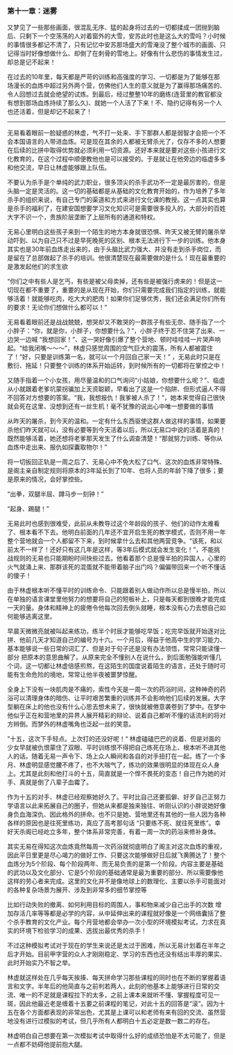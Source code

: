 ### 第十一章：迷雾

又梦见了一些那些画面，很混乱无序、猛的起身将过去的一切都揉成一团抛到脑后、只剩下一个空荡荡的人对着窗外的大雪，安苏此时也是这么大的雪吗？小时候的事情很多都记不清了，只有记忆中安苏那场盛大的雪淹没了整个城市的画面、只记得当时好像想做什么、却倒了在刺骨的雪地上。好像有什么悲伤的事情发生过，却总是记不起来！

在过去的10年里，每天都是严苛的训练和高强度的学习、一切都是为了能够在那场漫长的血炼中超过另外两个营，仿佛他们人生的意义就是为了赢得那场痛苦的、令人回想过去就会绝望的试炼。到最后，经过整整10年的磨练(连营里的教官都没有想到那场血炼持续了那么久)、就她一个人活了下来！不、隐约记得有另一个人也还活着，但是却记不起来了！

---

无易看着眼前一脸疑惑的林虚，气不打一处来、手下那群人都是弱智才会把一个不会本国语言的人带进血炼。可是现在其余的人都被无臂杀光了，仅存不多的人想要在后续的比拼中取得优势就必须利用一切资源。还好本来就是要对这些小孩进行文化教育的，在这个过程中顺便教他也是可以接受的。于是就让在他旁边的临虚多多和他交流，早日让林虚能够跟上队伍。

不要认为杀手是个单纯的武力职业，很多顶尖的杀手武功不一定是最厉害的，但是头脑一定是灵活的。这一切的基础都是从基础的文化教育开始的，作为培养了多年杀手的组织来说，有自己专门的渠道和方式来进行文化课的教授。这一点其实也算是杀手的福利了，在建安国想要学习文化知识可是需要很多投入的，大部分的百姓大字不识一个，贵族阶层垄断了上层所有的通道和特权。

无易心里明白这些孩子来到一个陌生的地方本身就很恐惧、昨天又被无臂的屠杀举动吓到、以为自己只不过是早死晚死的区别、根本无法进行下一步的训练。他本身其实也是30年前血炼走出来的，由于头脑比武力强大、并没有走到杀手岗位，而是留在了总部做起了杀手的培训。他很清楚现在最需要做的是什么！现在最重要的是激发起他们的求生欲

“你们之中有些人是乞丐，有些是被父母卖掉，还有些是被强行虏来的！但是这一切现在都不重要了，重要的是从现在开始，你们只需要完成我们指定的训练，就能够活着！就能够吃肉，吃大大的肥肉！如果你们足够优秀，我们还会满足你们所有的要求！无论你们想做什么都可以！”

无易看着眼前还是战战兢兢，想哭却又不敢哭的一群孩子有些无奈、随手指了一个小胖子：“你，就是你，小胖子，你想要什么？”，小胖子终于忍不住哭了出来、一边哭一边喊 “我想回家！”、这一哭好像引爆了整个营地、顿时哇哇哇一片哭声响起。“给我闭嘴～～～”，林虚只感觉周围的空气巨大的震荡，所有人都被震住了！“好，只要是训练第一名，就可以一个月回自己家一天！” ，无易此时只是在敷衍、拖延！只要整个训练的体系开始运转，到时候所有的一切都将在掌控之中！

又随手指着一个小女孩，用尽量温和的口气询问“小姑娘，你想要什么呢？”、临虚从小就跟着老爹坑蒙拐骗加上天资聪颖，早看出了这是一个陷阱、但形式逼人不得不回答对方想要的答案。“我，我想报仇！我爹被人杀了！”，她本来觉得自己很快就会死在这里、没想到还有一丝生机！毫不犹豫的说出心中唯一想要做的事情

从昨天的屠杀，到今天的温和。一定有什么东西驱使这群人做这样的事情，如果要杀他们昨天就可以，没有必要等到今天活着以后，所以无易口中说的活着是真的！既然能够活着，她还想将老爹那天发生了什么调查清楚！“那就努力训练、等你从血炼中走出来、报仇如探囊取物尔！”

将一切扳回正轨是一周之后了、无易心中不免大松了口气、这次的血炼非常特殊、是阁主亲自制定规则将原本的3年延长到了10年、也将人员的年龄下降了很多；要是原来的情况，会好掌控些。

“出拳，双腿半屈、蹲马步一刻钟！”

“起身、踢腿！”

无易此时也感到很难受，此前从未教导过这个年龄段的孩子、他们的动作太难看了、根本看不下去。他明白前面的几年还不宜开启生死的教学模式，否则不用一年整个营地就会一个人都留不下来，到时候拿什么去和其他两营竞争。“该死，和以前太不一样了！还好只有这几年是这样，等3年后模式就会发生变化！”，不能挑战规则的无易也只能期盼时间快些过去。他看着那个总是慢半拍的异国人，心里的火气就涌上来、那群该死的混蛋就不能带着脑子出门吗？偏偏带回来一个听不懂话的傻子！

由于林虚根本听不懂平时的训练命令、只能跟着别人做动作所以总是慢半拍，所以在单独的语言课堂里他努力的想要将自己的短板补上，只是每天都到很晚才能完成一天的量。身体和精神上的疲倦令他每次回去倒头就睡，根本没有心力去想自己如何能够逃离这里。

早晨天微微亮就被叫起来练功，练半个时辰才能够吃早饭；吃完早饭就开始逐对比拼、他前几天才知道自己的编号为十六。一个月后，得益于他高中生的学习能力、基本能够说一些日常的词汇了、但是对于句子还是没有办法领悟，常常只能读懂一部分 把原本的意思曲解了。从原来完全不懂别人在说什么，到后面勉强能听懂几个词，这一切都让林虚倍感煎熬，在这陌生的国度说着陌生的语言，还处于随时可能有生命危险的境地，常常让他半夜被噩梦惊醒。

全身上下没有一块肌肉是不痛的，索性今天是一周一次的药浴时间，这种神奇的药浴可以清理身体的暗伤、让平时艰苦繁重的训练并不会影响他们后续的发展。大字型躺在床上的他也没有什么心思去想未来了，很快就被倦意袭卷到了梦中。在梦中他似乎正在和营地里的异界人展开精彩的辩论、说着自己都听不懂的话流利的将对方辫倒。而梦外的林虚嘴角也泛起一丝的笑意。

”十五，这次下手轻点。上次打的还没好呢！“ 林虚磕磕巴巴的说着、但是对面的少女早就被仇恨蒙住了双眼、平时训练恨不得把自己练死在场上、根本听不进其他人的话。随着无易一声令下、场上众人瞬间和各自的对手扭打在一起。练了一个多月、林虚明显感觉腰不疼了，也不大喘气了，练功的效果很明显的体现在众人身上。尤其是此刻和他打斗的十五，简直就是一个悍不畏死的变态！自己作为她的对手、真就是倒了八辈子血霉了。

作为十五的对手、林虚已经观察她好久了。平时比自己还要孤僻、好歹自己正努力学语言以此来拓展自己的圈子，但她从来都是独来独往、听刚认识的小胖说她好像身负血海深仇、因此格外的拼命。也不只是她、营地里还有其他的一些人因为各种各样的原因也是往死里练功，真应了高考那句话 “只要练不死、就往死里练”。幸好天杀阁已经屹立多年，整个体系非常完善，有着一周一次的药浴来修补身体。

其实无易在得知这次血炼竟然每周一次药浴就彻底明白了阁主对这次血炼的重视，因此平日里更是尽心竭力的做好工作、只要这次能够做好日后就飞黄腾达了！整个血炼分为5个阶段、每个阶段两年、而无易负责的是第一个阶段。内容主要是基础的武功以及文化部分、它是5个阶段的基础通常是最为重要的部分、所以需要像他这样的劳心者来完成。这里的文化并不是像地球上的数理化、主要以杀手可能面对的各种复杂场景为展开、涉及到非常多的细节掌控等

比如行动失败的撤离、如何利用目标的周围人，事和物来减少自己出手的次数 增加存活几率等等都是必学的内容，从中延伸出来的课程就好像是一个网络囊括了整个杀手教育的文化产业。每个月营地都会举办一次小型的环境模拟考试，力求在真实的环境下检验学习的成果、选拔出最优秀的杀手！

不过这种模拟考试对于现在的学生来说还是太过于困难，所以无易计划着在半年之后才开始。目前甲字营的众人才刚刚稳定、学习的东西也还没有结出丰厚的果实、此时开始实乃不智之举。

林虚就这样处在几乎每天挨揍、每天拼命学习那些课程的同时也在不断的掌握着语言和文字。半年后的他简直与之前判若两人，此刻的他基本上能够进行日常的交流、唯一的不足就是课程拉下的太多，之前上课本来就听不懂、掌握程度可见一斑，因此他最近老是缠着十五要之前课程的笔记，对此十五的回答是“滚”。因为十五在各个方面都表现的非常出色，尤其是上课可以和老师有来有回的交流、虽然营地没有进行过模拟的考试，但几乎所有人都明白十五必定是数一数二的存在。

林虚明白自己想要在第一次模拟考试中取得什么好的成绩恐怕是不太可能了，但是一点都不妨碍他提前抱大腿。



















